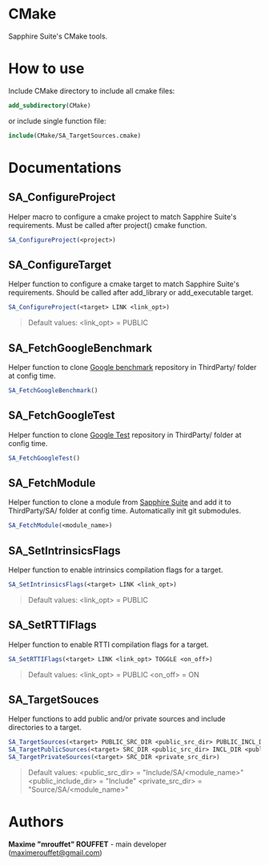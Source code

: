 # CMake

Sapphire Suite's CMake tools.



# How to use

Include CMake directory to include all cmake files:

```cmake
add_subdirectory(CMake)
```

or include single function file:


```cmake
include(CMake/SA_TargetSources.cmake)
```



# Documentations


## SA_ConfigureProject

Helper macro to configure a cmake project to match Sapphire Suite's requirements.
Must be called after project() cmake function.

```cmake
SA_ConfigureProject(<project>)
```


## SA_ConfigureTarget

Helper function to configure a cmake target to match Sapphire Suite's requirements.
Should be called after add_library or add_executable target.

```cmake
SA_ConfigureProject(<target> LINK <link_opt>)
```

> Default values:
> <link_opt> = PUBLIC


## SA_FetchGoogleBenchmark

Helper function to clone [Google benchmark](https://github.com/google/benchmark) repository in ThirdParty/ folder at config time.

```cmake
SA_FetchGoogleBenchmark()
```


## SA_FetchGoogleTest

Helper function to clone [Google Test](https://github.com/google/googletest) repository in ThirdParty/ folder at config time.

```cmake
SA_FetchGoogleTest()
```


## SA_FetchModule

Helper function to clone a module from [Sapphire Suite](https://github.com/SapphireSuite) and add it to ThirdParty/SA/ folder at config time.
Automatically init git submodules.

```cmake
SA_FetchModule(<module_name>)
```


## SA_SetIntrinsicsFlags

Helper function to enable intrinsics compilation flags for a target.

```cmake
SA_SetIntrinsicsFlags(<target> LINK <link_opt>)
```

> Default values:
> <link_opt> = PUBLIC


## SA_SetRTTIFlags

Helper function to enable RTTI compilation flags for a target.

```cmake
SA_SetRTTIFlags(<target> LINK <link_opt> TOGGLE <on_off>)
```

> Default values:
> <link_opt> = PUBLIC
> <on_off> = ON


## SA_TargetSouces

Helper functions to add public and/or private sources and include directories to a target.

```cmake
SA_TargetSources(<target> PUBLIC_SRC_DIR <public_src_dir> PUBLIC_INCL_DIR <public_include_dir> PRIVATE_SRC_DIR <private_src_dir>)
SA_TargetPublicSources(<target> SRC_DIR <public_src_dir> INCL_DIR <public_include_dir>)
SA_TargetPrivateSources(<target> SRC_DIR <private_src_dir>)
```

> Default values:
> <public_src_dir> = "Include/SA/<module_name>"
> <public_include_dir> = "Include"
> <private_src_dir> = "Source/SA/<module_name>"



# Authors
**Maxime "mrouffet" ROUFFET** - main developer (maximerouffet@gmail.com)
